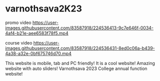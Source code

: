 # varnothsava2K23

promo video
https://user-images.githubusercontent.com/83587918/224536413-9c7e646f-0034-4af4-b21e-aee6583f78f5.mp4

course video
https://user-images.githubusercontent.com/83587918/224536431-8ed0c06a-b439-4a38-a32e-0bf675746d70.mp4

This website is mobile, tab and PC friendly!
It is a cool website!
Amazing website with auto sliders!
Varnothsava 2023
College annual function website!
